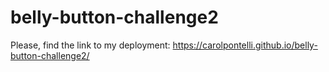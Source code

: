 # belly-button-challenge2
Please, find the link to my deployment: https://carolpontelli.github.io/belly-button-challenge2/
